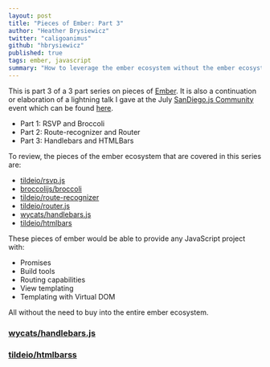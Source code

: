 ```yaml
---
layout: post
title: "Pieces of Ember: Part 3"
author: "Heather Brysiewicz"
twitter: "caligoanimus"
github: "hbrysiewicz"
published: true
tags: ember, javascript
summary: "How to leverage the ember ecosystem without the ember ecosystem"
---
```


This is part 3 of a 3 part series on pieces of [Ember][ember]. It is also a continuation or elaboration of a lightning talk I gave at the July [SanDiego.js Community][sandiegojs] event which can be found [here][sdjs-talk].

* Part 1: RSVP and Broccoli
* Part 2: Route-recognizer and Router
* Part 3: Handlebars and HTMLBars

To review, the pieces of the ember ecosystem that are covered in this series are:

* [tildeio/rsvp.js][rsvp]
* [broccolijs/broccoli][broccoli]
* [tildeio/route-recognizer][route-recognizer]
* [tildeio/router.js][router]
* [wycats/handlebars.js][handlebars]
* [tildeio/htmlbars][htmlbars]

These pieces of ember would be able to provide any JavaScript project with:

* Promises
* Build tools
* Routing capabilities
* View templating
* Templating with Virtual DOM

All without the need to buy into the entire ember ecosystem.

### [wycats/handlebars.js][handlebars]

### [tildeio/htmlbarss][htmlbars]

[ember]: //emberjs.com
[rsvp]: //github.com/tildeio/rsvp.js
[broccoli]: //github.com/broccolijs/broccoli
[router]: //github.com/tildeio/router.js
[route-recognizer]: //github.com/tildeio/route-recognizer
[handlebars]: //github.com/wycats/handlebars.js
[htmlbars]: //github.com/tildeio/htmlbars
[sandiegojs]: //sandiegojs.org
[sdjs-talk]: https://youtu.be/wb-24NqCOT0?t=33m34s

